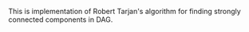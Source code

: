 This is implementation of Robert Tarjan's algorithm for finding strongly connected components in DAG.